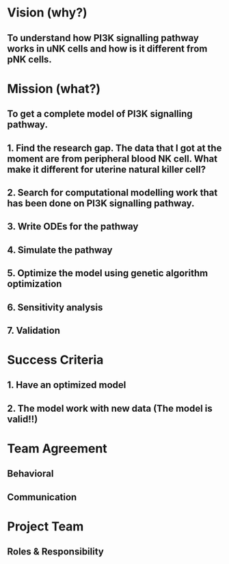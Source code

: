 # Vision (why?)

## To understand how PI3K signalling pathway works in uNK cells and how is it different from pNK cells.

# Mission (what?)

## To get a complete model of PI3K signalling pathway.

## 1. Find the research gap. The data that I got at the moment are from peripheral blood NK cell. What make it different for uterine natural killer cell?

## 2. Search for computational modelling work that has been done on PI3K signalling pathway. 

## 3. Write ODEs for the pathway

## 4. Simulate the pathway

## 5. Optimize the model using genetic algorithm optimization

## 6. Sensitivity analysis

## 7. Validation


# Success Criteria

## 1. Have an optimized model 

## 2. The model work with new data (The model is valid!!)



# Team Agreement

## Behavioral

## Communication
  
# Project Team

## Roles & Responsibility
